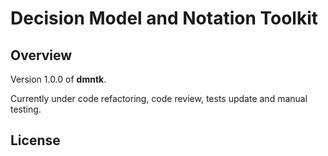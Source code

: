 # Decision Model and Notation Toolkit

## Overview

Version 1.0.0 of **dmntk**.

Currently under code refactoring, code review, tests update and manual testing.

## License
